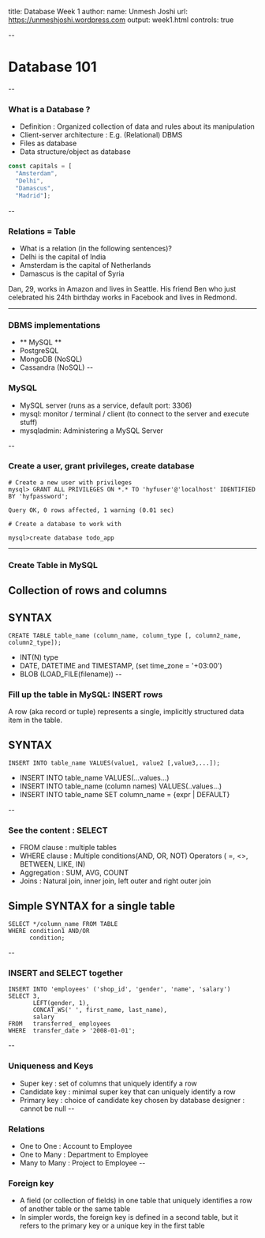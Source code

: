 title: Database Week 1
author:
    name: Unmesh Joshi
    url: https://unmeshjoshi.wordpress.com
output: week1.html
controls: true

--

# Database 101

--

### What is a Database ?
* Definition : Organized collection of data and rules about its manipulation
* Client-server architecture : E.g. (Relational) DBMS
* Files as database
* Data structure/object as database
```js
const capitals = [
  "Amsterdam",
  "Delhi",
  "Damascus",
  "Madrid"];
```
--

### Relations = Table

* What is a relation (in the following sentences)?
* Delhi is the capital of India
* Amsterdam is the capital of Netherlands
* Damascus is the capital of Syria

Dan, 29, works in Amazon and lives in Seattle. His friend Ben who just celebrated
his 24th birthday works in Facebook and lives in Redmond.

---

### DBMS implementations

* ** MySQL **
* PostgreSQL
* MongoDB (NoSQL)
* Cassandra (NoSQL)
--

### MySQL

* MySQL server (runs as a service, default port: 3306)
* mysql: monitor / terminal / client (to connect to the server and execute stuff)
* mysqladmin: Administering a MySQL Server

--

### Create a user, grant privileges, create database

```
# Create a new user with privileges
mysql> GRANT ALL PRIVILEGES ON *.* TO 'hyfuser'@'localhost' IDENTIFIED BY 'hyfpassword';

Query OK, 0 rows affected, 1 warning (0.01 sec)

# Create a database to work with

mysql>create database todo_app

```
---

### Create Table in MySQL

## Collection of rows and columns
## SYNTAX
```
CREATE TABLE table_name (column_name, column_type [, column2_name, column2_type]);
```

* INT(N) type
* DATE, DATETIME and TIMESTAMP, (set time_zone = '+03:00')
* BLOB (LOAD_FILE(filename))
--

### Fill up the table in MySQL: INSERT rows
A row (aka record or tuple) represents a single, implicitly structured data item in the table.

## SYNTAX
```
INSERT INTO table_name VALUES(value1, value2 [,value3,...]);
```
* INSERT INTO table_name VALUES(...values...)
* INSERT INTO table_name (column names) VALUES(..values...)
* INSERT INTO table_name SET column_name = {expr | DEFAULT}

--

### See the content : SELECT

* FROM clause : multiple tables
* WHERE clause : Multiple conditions(AND, OR, NOT) Operators ( =, <>, BETWEEN, LIKE, IN)
* Aggregation : SUM, AVG, COUNT
* Joins : Natural join, inner join, left outer and right outer join
## Simple SYNTAX for a single table
```
SELECT */column_name FROM TABLE
WHERE condition1 AND/OR
      condition;
```
--

### INSERT and SELECT together

```
INSERT INTO 'employees' ('shop_id', 'gender', 'name', 'salary')
SELECT 3,
       LEFT(gender, 1),
       CONCAT_WS(' ', first_name, last_name),
       salary
FROM   transferred_ employees
WHERE  transfer_date > '2008-01-01';
```
--

### Uniqueness and Keys

* Super key : set of columns that uniquely identify a row
* Candidate key : minimal super key that can uniquely identify a row
* Primary key : choice of candidate key chosen by database designer : cannot be null
--

### Relations

* One to One : Account to Employee
* One to Many : Department to Employee
* Many to Many : Project to Employee
--

### Foreign key

* A field (or collection of fields) in one table that uniquely identifies a row of another table or the same table
* In simpler words, the foreign key is defined in a second table, but it refers to the primary key or a unique key in the first table
